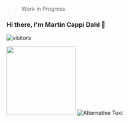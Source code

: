 > Work in Progress
### Hi there, I'm Martin Cappi Dahl 👋
![visitors](https://visitor-badge.glitch.me/badge?page_id=${your.username}.${your.repo.id})

<img height="180em" src="https://github-readme-stats.vercel.app/api?username=nepha199&show_icons=true&hide_border=true&&count_private=true&include_all_commits=true" />

<!-- Only works when repo is set to public -->
<img src="https://github.com/nepha199/nepha199/blob/main/images/stat.svg" alt="Alternative Text"/>






<!--
**nepha199/nepha199** is a ✨ _special_ ✨ repository because its `README.md` (this file) appears on your GitHub profile.

Here are some ideas to get you started:

- 🔭 I’m currently working on ...
- 🌱 I’m currently learning ...
- 👯 I’m looking to collaborate on ...
- 🤔 I’m looking for help with ...
- 💬 Ask me about ...
- 📫 How to reach me: ...
- 😄 Pronouns: ...
- ⚡ Fun fact: I've studied Agricultural Engineering
-->
